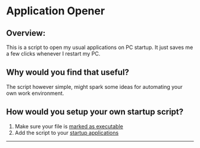 # Application Opener
## Overview:

This is a script to open my usual applications on PC startup. It just saves me a few clicks whenever I restart my PC.

## Why would you find that useful?

The script however simple, might spark some ideas for automating your own work environment.


## How would you setup your own startup script?

1. Make sure your file is [marked as executable](https://askubuntu.com/a/229592/860015)
2. Add the script to your [startup applications](https://askubuntu.com/a/719157/860015)

___
